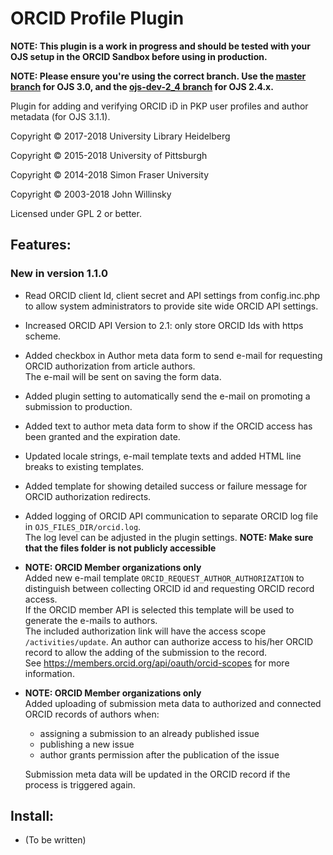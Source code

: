 # ORCID Profile Plugin

**NOTE: This plugin is a work in progress and should be tested with your OJS setup in the ORCID Sandbox before using in production.**

**NOTE: Please ensure you're using the correct branch. Use the [master branch](https://github.com/pkp/orcidProfile/tree/master) for OJS 3.0, and the [ojs-dev-2_4 branch](https://github.com/pkp/orcidProfile/tree/ojs-dev-2_4) for OJS 2.4.x.**

Plugin for adding and verifying ORCID iD in PKP user profiles and author metadata (for OJS 3.1.1).

Copyright © 2017-2018 University Library Heidelberg

Copyright © 2015-2018 University of Pittsburgh

Copyright © 2014-2018 Simon Fraser University

Copyright © 2003-2018 John Willinsky

Licensed under GPL 2 or better.

## Features:
### New in version 1.1.0
* Read ORCID client Id, client secret and API settings from config.inc.php to allow system administrators to provide site wide ORCID API settings.
* Increased ORCID API Version to 2.1: only store ORCID Ids with https scheme.
* Added checkbox in Author meta data form to send e-mail for requesting ORCID authorization from article authors.  
  The e-mail will be sent on saving the form data.
* Added plugin setting to automatically send the e-mail on promoting a submission to production.
* Added text to author meta data form to show if the ORCID access has been granted and the expiration date.
* Updated locale strings, e-mail template texts and added HTML line breaks to existing templates.
* Added template for showing detailed success or failure message for ORCID authorization redirects.
* Added logging of ORCID API communication to separate ORCID log file in `OJS_FILES_DIR/orcid.log`.  
  The log level can be adjusted in the plugin settings.
  **NOTE: Make sure that the files folder is not publicly accessible**
* **NOTE: ORCID Member organizations only**  
  Added new e-mail template `ORCID_REQUEST_AUTHOR_AUTHORIZATION` to distinguish between collecting ORCID id and requesting ORCID record access.  
  If the ORCID member API is selected this template will be used to generate the e-mails to authors.  
  The included authorization link will have the access scope `/activities/update`. An author can authorize access to his/her ORCID record to allow the adding of the submission to the record.  
  See https://members.orcid.org/api/oauth/orcid-scopes for more information.
* **NOTE: ORCID Member organizations only**  
  Added uploading of submission meta data to authorized and connected ORCID records of authors when:
  * assigning a submission to an already published issue
  * publishing a new issue
  * author grants permission after the publication of the issue  

  Submission meta data will be updated in the ORCID record if the process is triggered again.

## Install:

 * (To be written)
